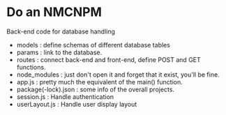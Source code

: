 ﻿# Do an NMCNPM

Back-end code for database handling
 - models               :   define schemas of different database tables
 - params               :   link to the database.
 - routes               :   connect back-end and front-end, define POST and GET functions.
 - node_modules         :   just don't open it and forget that it exist, you'll be fine.
 - app.js               :   pretty much the equivalent of the main() function.
 - package(-lock).json  :   some info of the overall projects.
 - session.js           :   Handle authentication
 - userLayout.js        :   Handle user display layout
